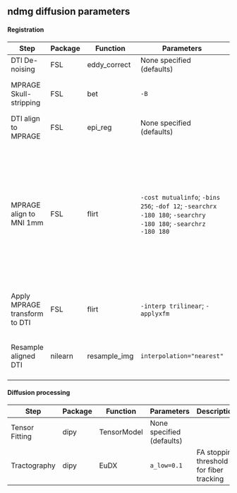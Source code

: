 ## ndmg diffusion parameters

#### Registration
| Step                          | Package | Function        | Parameters                | Description |
|-------------------------------|---------|-----------------|---------------------------|-------------|
| DTI De-noising                | FSL     | eddy_correct    | None specified (defaults) |  |
| MPRAGE Skull-stripping        | FSL     | bet             | `-B `                     | reduction of image bias and neck voxels |
| DTI align to MPRAGE           | FSL     | epi_reg         | None specified (defaults) | |
| MPRAGE align to MNI 1mm       | FSL     | flirt           | `-cost mutualinfo`;  `-bins 256`; `-dof 12`; `-searchrx -180 180`; `-searchry -180 180`; `-searchrz -180 180` | evaluated with mutual information, using 256 bin histograms of intensity, a 12 degree of freedom model, and searching the entire physical space for possible alignments |
| Apply MPRAGE transform to DTI | FSL     | flirt           | `-interp trilinear`;  `-applyxfm` | applying the transforms computed with trilinear interpolation |
| Resample aligned DTI          | nilearn  | resample_img   | `interpolation="nearest"` | resampling with nearest-neighbour interpolation |


#### Diffusion processing
| Step                          | Package | Function        | Parameters                | Description |
|-------------------------------|---------|-----------------|---------------------------|-------------|
| Tensor Fitting                | dipy    | TensorModel     | None specified (defaults) | |
| Tractography                  | dipy    | EuDX            | `a_low=0.1`               | FA stopping threshold for fiber tracking |
